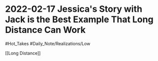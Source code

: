 # 2022-02-17 Jessica's Story with Jack is the Best Example That Long Distance Can Work

#Hot_Takes #Daily_Note/Realizations/Low 

[[Long Distance]]
